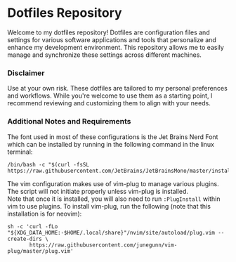 # Dotfiles Repository

Welcome to my dotfiles repository! Dotfiles are configuration files and settings for various software applications and tools that personalize and enhance my development environment. This repository allows me to easily manage and synchronize these settings across different machines.

### Disclaimer

Use at your own risk. These dotfiles are tailored to my personal preferences and workflows. While you're welcome to use them as a starting point, I recommend reviewing and customizing them to align with your needs.

### Additional Notes and Requirements

The font used in most of these configurations is the Jet Brains Nerd Font which can be installed by running in the following command in the linux terminal:
```
/bin/bash -c "$(curl -fsSL https://raw.githubusercontent.com/JetBrains/JetBrainsMono/master/install_manual.sh)"
```

The vim configuration makes use of vim-plug to manage various plugins. The script will not initiate properly unless vim-plug is installed. 
<br>
Note that once it is installed, you will also need to run `:PlugInstall` within vim to use plugins. To install vim-plug, run the following (note that this installation is for neovim):
```
sh -c 'curl -fLo "${XDG_DATA_HOME:-$HOME/.local/share}"/nvim/site/autoload/plug.vim --create-dirs \
       https://raw.githubusercontent.com/junegunn/vim-plug/master/plug.vim'
```
